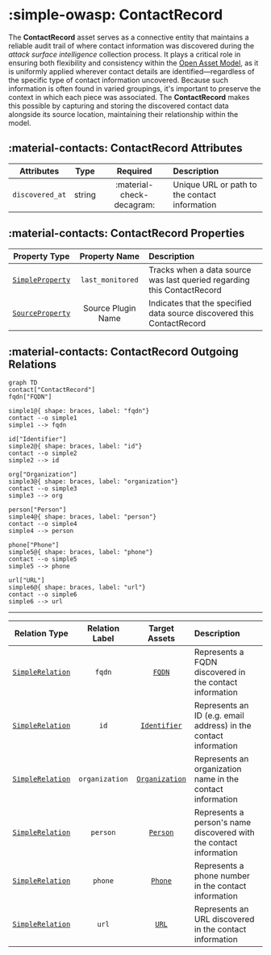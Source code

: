 # :simple-owasp: ContactRecord

The **ContactRecord** asset serves as a connective entity that maintains a reliable audit trail of where contact information was discovered during the *attack surface intelligence* collection process. It plays a critical role in ensuring both flexibility and consistency within the [Open Asset Model](https://github.com/owasp-amass/open-asset-model), as it is uniformly applied wherever contact details are identified—regardless of the specific type of contact information uncovered. Because such information is often found in varied groupings, it's important to preserve the context in which each piece was associated. The **ContactRecord** makes this possible by capturing and storing the discovered contact data alongside its source location, maintaining their relationship within the model.

## :material-contacts: ContactRecord Attributes

| Attributes       | Type      | Required   | Description  |
| :--------------: | :-------: | :--------: | :----------- |
| `discovered_at` | string | :material-check-decagram: | Unique URL or path to the contact information |

## :material-contacts: ContactRecord Properties

| Property Type       | Property Name       | Description   |
| :-----------------: | :-----------------: | :------------ |
| [`SimpleProperty`](../properties/simple_property.md) | `last_monitored` | Tracks when a data source was last queried regarding this ContactRecord |
| [`SourceProperty`](../properties/source_property.md) | Source Plugin Name | Indicates that the specified data source discovered this ContactRecord |

## :material-contacts: ContactRecord Outgoing Relations

```mermaid
graph TD
contact["ContactRecord"]
fqdn["FQDN"]

simple1@{ shape: braces, label: "fqdn"}
contact --o simple1
simple1 --> fqdn

id["Identifier"]
simple2@{ shape: braces, label: "id"}
contact --o simple2
simple2 --> id

org["Organization"]
simple3@{ shape: braces, label: "organization"}
contact --o simple3
simple3 --> org

person["Person"]
simple4@{ shape: braces, label: "person"}
contact --o simple4
simple4 --> person

phone["Phone"]
simple5@{ shape: braces, label: "phone"}
contact --o simple5
simple5 --> phone

url["URL"]
simple6@{ shape: braces, label: "url"}
contact --o simple6
simple6 --> url
```

---

| Relation Type       | Relation Label     | Target Assets    | Description   |
| :-----------------: | :----------------: | :--------------: | :------------ |
| [`SimpleRelation`](../relations/simple_relation.md) | `fqdn` | [`FQDN`](#fqdn) | Represents a FQDN discovered in the contact information |
| [`SimpleRelation`](../relations/simple_relation.md) | `id` | [`Identifier`](#identifer) | Represents an ID (e.g. email address) in the contact information |
| [`SimpleRelation`](../relations/simple_relation.md) | `organization` | [`Organization`](#organization) | Represents an organization name in the contact information |
| [`SimpleRelation`](../relations/simple_relation.md) | `person` | [`Person`](#person) | Represents a person's name discovered with the contact information |
| [`SimpleRelation`](../relations/simple_relation.md) | `phone` | [`Phone`](#phone) | Represents a phone number in the contact information |
| [`SimpleRelation`](../relations/simple_relation.md) | `url` | [`URL`](#url) | Represents an URL discovered in the contact information |
